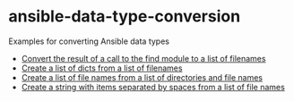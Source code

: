 # ansible-data-type-conversion
Examples for converting Ansible data types

- [Convert the result of a call to the find module to a list of filenames](https://github.com/berndfinger/ansible-data-type-conversion/blob/main/find-result-to-list-of-filenames.md)
- [Create a list of dicts from a list of filenames](https://github.com/berndfinger/ansible-data-type-conversion/blob/main/create-list-of-dicts-from-list-of-filenames.md)
- [Create a list of file names from a list of directories and file names](https://github.com/berndfinger/ansible-data-type-conversion/blob/main/create-list-of-filenames-from-list-of-dicts.md)
- [Create a string with items separated by spaces from a list of file names](https://github.com/berndfinger/ansible-data-type-conversion/blob/main/list-to-space-separated-string.md)
